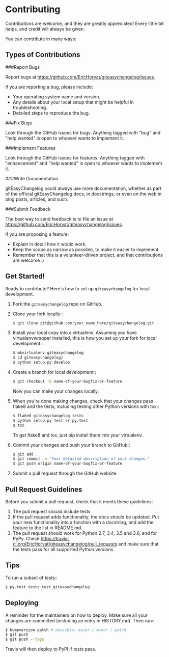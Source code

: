 Contributing
============

Contributions are welcome, and they are greatly appreciated! Every little bit
helps, and credit will always be given.

You can contribute in many ways:

Types of Contributions
----------

###Report Bugs

Report bugs at https://github.com/EricHorvat/giteasychangelog/issues.

If you are reporting a bug, please include:

* Your operating system name and version.
* Any details about your local setup that might be helpful in troubleshooting.
* Detailed steps to reproduce the bug.

###Fix Bugs

Look through the GitHub issues for bugs. Anything tagged with "bug" and "help
wanted" is open to whoever wants to implement it.

###Implement Features

Look through the GitHub issues for features. Anything tagged with "enhancement"
and "help wanted" is open to whoever wants to implement it.

###Write Documentation

gitEasyChangelog could always use more documentation, whether as part of the
official gitEasyChangelog docs, in docstrings, or even on the web in blog posts,
articles, and such.

###Submit Feedback

The best way to send feedback is to file an issue at https://github.com/EricHorvat/giteasychangelog/issues.

If you are proposing a feature:

* Explain in detail how it would work.
* Keep the scope as narrow as possible, to make it easier to implement.
* Remember that this is a volunteer-driven project, and that contributions
  are welcome :)

Get Started!
--------

Ready to contribute? Here's how to set up `giteasychangelog` for local development.

1. Fork the `giteasychangelog` repo on GitHub.
2. Clone your fork locally::

    ```sh 
    $ git clone git@github.com:your_name_here/giteasychangelog.git
    ```

3. Install your local copy into a virtualenv. Assuming you have virtualenvwrapper installed, this is how you set up your fork for local development::

    ```sh 
    $ mkvirtualenv giteasychangelog
    $ cd giteasychangelog/
    $ python setup.py develop
    ```
4. Create a branch for local development::

    ```sh
    $ git checkout -b name-of-your-bugfix-or-feature
    ```

   Now you can make your changes locally.

5. When you're done making changes, check that your changes pass flake8 and the
   tests, including testing other Python versions with tox::

    ```sh
    $ flake8 giteasychangelog tests
    $ python setup.py test or py.test
    $ tox
    ```

   To get flake8 and tox, just pip install them into your virtualenv.

6. Commit your changes and push your branch to GitHub::

    ```sh
    $ git add .
    $ git commit -m "Your detailed description of your changes."
    $ git push origin name-of-your-bugfix-or-feature
    ```

7. Submit a pull request through the GitHub website.

Pull Request Guidelines
-----------------------

Before you submit a pull request, check that it meets these guidelines:

1. The pull request should include tests.
2. If the pull request adds functionality, the docs should be updated. Put
   your new functionality into a function with a docstring, and add the
   feature to the list in README.md.
3. The pull request should work for Python 2.7, 3.4, 3.5 and 3.6, and for PyPy. Check
   https://travis-ci.org/EricHorvat/giteasychangelog/pull_requests
   and make sure that the tests pass for all supported Python versions.

Tips
----

To run a subset of tests::

```sh
$ py.test tests.test_giteasychangelog
```

Deploying
---------

A reminder for the maintainers on how to deploy.
Make sure all your changes are committed (including an entry in HISTORY.md).
Then run::

```sh
$ bumpversion patch # possible: major / minor / patch
$ git push
$ git push --tags
```

Travis will then deploy to PyPI if tests pass.
